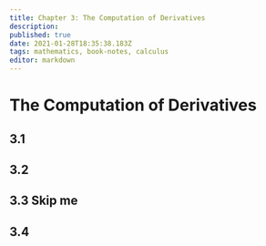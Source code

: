 ```yaml
---
title: Chapter 3: The Computation of Derivatives
description: 
published: true
date: 2021-01-28T18:35:38.183Z
tags: mathematics, book-notes, calculus
editor: markdown
---
```


# The Computation of Derivatives
## 3.1 
## 3.2
## 3.3 Skip me
## 3.4